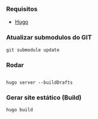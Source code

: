 ### Requisitos
- <a href="https://gohugo.io/">Hugo</a>

### Atualizar submodulos do GIT
```
git submodule update
```

### Rodar
```

hugo server --buildDrafts
```

### Gerar site estático (Build)
```
hugo build
```